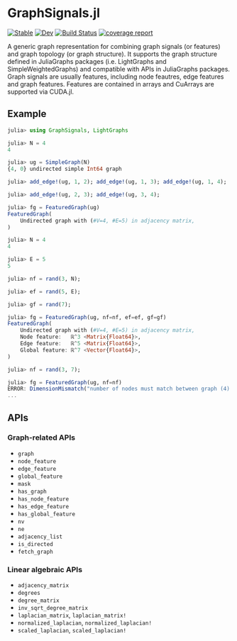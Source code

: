 # GraphSignals.jl

[![Stable](https://img.shields.io/badge/docs-stable-blue.svg)](https://yuehhua.github.io/GraphSignals.jl/stable)
[![Dev](https://img.shields.io/badge/docs-dev-blue.svg)](https://yuehhua.github.io/GraphSignals.jl/dev)
[![Build Status](https://travis-ci.org/yuehhua/GraphSignals.jl.svg?branch=master)](https://travis-ci.org/yuehhua/GraphSignals.jl)
[![coverage report](https://gitlab.com/JuliaGPU/GraphSignals.jl/badges/master/coverage.svg)](https://gitlab.com/JuliaGPU/GraphSignals.jl/commits/master)

A generic graph representation for combining graph signals (or features) and graph topology (or graph structure). It supports the graph structure defined in JuliaGraphs packages (i.e. LightGraphs and SimpleWeightedGraphs) and compatible with APIs in JuliaGraphs packages. Graph signals are usually features, including node feautres, edge features and graph features. Features are contained in arrays and CuArrays are supported via CUDA.jl.

## Example

```julia
julia> using GraphSignals, LightGraphs

julia> N = 4
4

julia> ug = SimpleGraph(N)
{4, 0} undirected simple Int64 graph

julia> add_edge!(ug, 1, 2); add_edge!(ug, 1, 3); add_edge!(ug, 1, 4);

julia> add_edge!(ug, 2, 3); add_edge!(ug, 3, 4);

julia> fg = FeaturedGraph(ug)
FeaturedGraph(
	Undirected graph with (#V=4, #E=5) in adjacency matrix,
)

julia> N = 4
4

julia> E = 5
5

julia> nf = rand(3, N);

julia> ef = rand(5, E);

julia> gf = rand(7);

julia> fg = FeaturedGraph(ug, nf=nf, ef=ef, gf=gf)
FeaturedGraph(
	Undirected graph with (#V=4, #E=5) in adjacency matrix,
	Node feature:	ℝ^3 <Matrix{Float64}>,
	Edge feature:	ℝ^5 <Matrix{Float64}>,
	Global feature:	ℝ^7 <Vector{Float64}>,
)

julia> nf = rand(3, 7);

julia> fg = FeaturedGraph(ug, nf=nf)
ERROR: DimensionMismatch("number of nodes must match between graph (4) and node features (7)")
...
```

## APIs

### Graph-related APIs

* `graph`
* `node_feature`
* `edge_feature`
* `global_feature`
* `mask`
* `has_graph`
* `has_node_feature`
* `has_edge_feature`
* `has_global_feature`
* `nv`
* `ne`
* `adjacency_list`
* `is_directed`
* `fetch_graph`

### Linear algebraic APIs

* `adjacency_matrix`
* `degrees`
* `degree_matrix`
* `inv_sqrt_degree_matrix`
* `laplacian_matrix`, `laplacian_matrix!`
* `normalized_laplacian`, `normalized_laplacian!`
* `scaled_laplacian`, `scaled_laplacian!`
